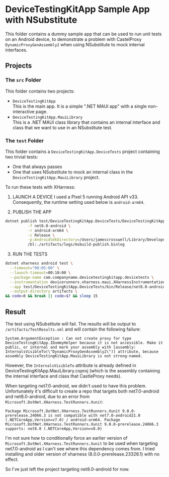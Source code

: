 # DeviceTestingKitApp Sample App with NSubstitute

This folder contains a dummy sample app that can be used to run unit tests on an Android device, to demonstrate a 
problem with CastelProxy `DynamicProxyGenAssembly2` when using NSubstitute to mock internal interfaces.

## Projects

### The `src` Folder

This folder contains two projects:

* `DeviceTestingKitApp`  
  This is the main app. It is a simple ".NET MAUI app" with a single non-interactive page.
* `DeviceTestingKitApp.MauiLibrary`  
  This is a .NET MAUI class library that contains an internal interface and class that we want to use in an NSubstitute
  test.

### The `test` Folder

This folder contains a `DeviceTestingKitApp.DeviceTests` project containing two trivial tests:
- One that always passes
- One that uses NSubstitute to mock an internal class in the `DeviceTestingKitApp.MauiLibrary` project.

To run these tests with XHarness:


1. LAUNCH A DEVICE
  I used a Pixel 5 running Android API v33. Consequently, the runtime setting used below is `android-arm64`.

2. PUBLISH THE APP
  ```zsh
  dotnet publish test/DeviceTestingKitApp.DeviceTests/DeviceTestingKitApp.DeviceTests.csproj \
            -f net8.0-android \
            -r android-arm64 \
            -c Release \
            -p:AndroidSdkDirectory=/Users/jamescrosswell/Library/Developer/Xamarin/android-sdk-macosx \
            /bl:./artifacts/logs/msbuild-publish.binlog
  ```

3. RUN THE TESTS
  ```zsh
  dotnet xharness android test \
    --timeout="00:05:00" \
    --launch-timeout=00:10:00 \
    --package-name com.companyname.devicetestingkitapp.devicetests \
    --instrumentation devicerunners.xharness.maui.XHarnessInstrumentation \
    --app test/DeviceTestingKitApp.DeviceTests/bin/Release/net8.0-android/android-arm64/publish/com.companyname.devicetestingkitapp.devicetests-Signed.apk \
    --output-directory artifacts \
  && code=0 && break || code=$? && sleep 15
  ```

## Result

The test using NSubstitute will fail. The results will be output to `/artifacts/TestResults.xml` and will contain 
the following failure:
```
System.ArgumentException : Can not create proxy for type DeviceTestingKitApp.IDummyHelper because it is not accessible. Make it public, or internal and mark your assembly with [assembly: InternalsVisibleTo(\"DynamicProxyGenAssembly2\")] attribute, because assembly DeviceTestingKitApp.MauiLibrary is not strong-named.
```

However, the `InternalsVisibleTo` attribute is already defined in DeviceTestingKitApp.MauiLibrary.csproj (which is the
assembly containing the internal interface and class that CastleProxy needs).

When targeting net7.0-android, we didn't used to have this problem. Unfortunately it's difficult to create a repo that 
targets both net7.0-android and net8.0-android, due to an error from `Microsoft.DotNet.XHarness.TestRunners.Xunit`:

```
Package Microsoft.DotNet.XHarness.TestRunners.Xunit 9.0.0-prerelease.24066.3 is not compatible with net7.0-android21.0 (.NETCoreApp,Version=v7.0) / android-arm64. Package Microsoft.DotNet.XHarness.TestRunners.Xunit 9.0.0-prerelease.24066.3 supports: net8.0 (.NETCoreApp,Version=v8.0)
```

I'm not sure how to conditionally force an earlier version of `Microsoft.DotNet.XHarness.TestRunners.Xunit` to be used 
when targeting net7.0-android as I can't see where this dependency comes from. I tried installing and older version of
xharness (8.0.0-prerelease.23326.1) with no effect.

So I've just left the project targeting net8.0-android for now.